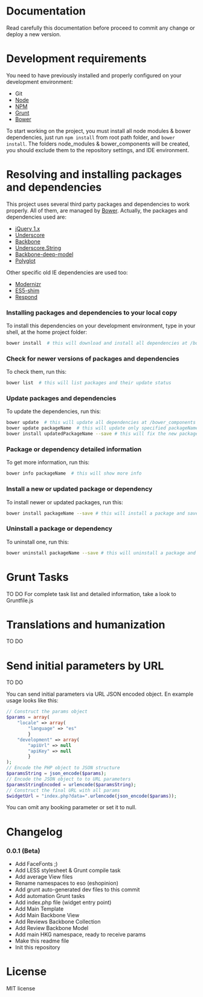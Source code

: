 # Documentation

Read carefully this documentation before proceed to commit any change or deploy a new version.

Development requirements
========================

You need to have previously installed and properly configured on your development environment:

- Git
- [Node](http://nodejs.org/)
- [NPM](https://npmjs.org/)
- [Grunt](http://gruntjs.com/)
- [Bower](http://bower.io/)

To start working on the project, you must install all node modules & bower dependencies, just run `npm install` from root path folder, and `bower install`. The folders node_modules & bower_components will be created, you should exclude them to the repository settings, and IDE environment.

Resolving and installing packages and dependencies
==================================================

This project uses several third party packages and dependencies to work properly.
All of them, are managed by [Bower](http://bower.io/).
Actually, the packages and dependencies used are:

- [jQuery 1.x](http://jquery.com/)
- [Underscore](http://underscorejs.org/)
- [Backbone](http://backbonejs.org/)
- [Underscore.String](http://epeli.github.io/underscore.string/)
- [Backbone-deep-model](https://github.com/powmedia/backbone-deep-model)
- [Polyglot](http://airbnb.github.io/polyglot.js/)

Other specific old IE dependencies are used too:

- [Modernizr](http://modernizr.com/)
- [ES5-shim](https://github.com/es-shims/es5-shim)
- [Respond](https://github.com/scottjehl/Respond)

### Installing packages and dependencies to your local copy

To install this dependencies on your development environment, type in your shell, at the home project folder:

```bash
bower install  # this will download and install all dependencies at /bower_components
```

### Check for newer versions of packages and dependencies

To check them, run this:

```bash
bower list  # this will list packages and their update status
```

### Update packages and dependencies

To update the dependencies, run this:

```bash
bower update  # this will update all dependencies at /bower_components
bower update packageName  # this will update only specified packageName
bower install updatedPackageName --save # this will fix the new package version and save it to package.json
```

### Package or dependency detailed information

To get more information, run this:

```bash
bower info packageName  # this will show more info
```

### Install a new or updated package or dependency

To install newer or updated packages, run this:

```bash
bower install packageName --save # this will install a package and save it to package.json
```

### Uninstall a package or dependency

To uninstall one, run this:

```bash
bower uninstall packageName --save # this will uninstall a package and remove it from package.json
```

Grunt Tasks
=====================================

TO DO For complete task list and detailed information, take a look to Gruntfile.js

Translations and humanization
=============================

TO DO

Send initial parameters by URL
==============================

TO DO

You can send initial parameters via URL JSON encoded object. En example usage looks like this:

```php
// Construct the params object
$params = array(
    "locale" => array(
        "language" => "es"
        }
    "development" => array(
        "apiUrl" => null
        "apiKey" => null
        }
);
// Encode the PHP object to JSON structure
$paramsString = json_encode($params);
// Encode the JSON object to to URL parameters
$paramsStringEncoded = urlencode($paramsString);
// Construct the final URL with all params
$widgetUrl = "index.php?data=".urlencode(json_encode($params));
```

You can omit any booking parameter or set it to null.

Changelog
=========

### 0.0.1 (Beta)

* Add FaceFonts ;)
* Add LESS stylesheet & Grunt compile task
* Add average View files
* Rename namespaces to eso (eshopinion)
* Add grunt auto-generated dev files to this commit
* Add automation Grunt tasks
* Add index.php file (widget entry point)
* Add Main Template
* Add Main Backbone View
* Add Reviews Backbone Collection
* Add Review Backbone Model
* Add main HKG namespace, ready to receive params
* Make this readme file
* Init this repository

License
=======

MIT license